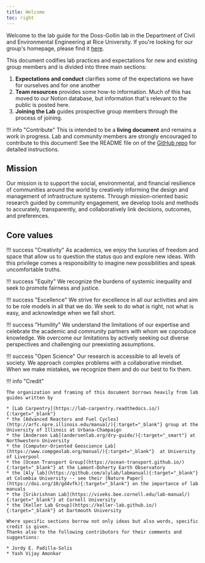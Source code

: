 ```yaml
---
title: Welcome
toc: right
---
```


Welcome to the lab guide for the Doss-Gollin lab in the Department of Civil and Environmental Engineering at Rice University.
If you're looking for our group's homepage, please find it [here](https://dossgollin-lab.github.io).

This document codifies lab practices and expectations for new and existing group members and is divided into three main sections:

1. **Expectations and conduct** clarifies some of the expectations we have for ourselves and for one another
1. **Team resources** provides some how-to information. Much of this has moved to our Notion database, but information that's relevant to the public is posted here.
1. **Joining the Lab** guides prospective group members through the process of joining.

!!! info "Contribute"
    This is intended to be a **living document** and remains a work in progress.
    Lab and community members are strongly encouraged to contribute to this document!
    See the README file on of the [GitHub repo](https://github.com/jdossgollin/lab-guide/) for detailed instructions.

## Mission

Our mission is to support the social, environmental, and financial resilience of communities around the world by creatively informing the design and management of infrastructure systems.
Through mission-oriented basic research guided by community engagement, we develop tools and methods to accurately, transparently, and collaboratively link decisions, outcomes, and preferences.

## Core values

!!! success "Creativity"
    As academics, we enjoy the luxuries of freedom and space that allow us to question the status quo and explore new ideas.
    With this privilege comes a responsibility to imagine new possibilities and speak uncomfortable truths.

!!! success "Equity"
    We recognize the burdens of systemic inequality and seek to promote fairness and justice.

!!! success "Excellence"
    We strive for excellence in all our activities and aim to be role models in all that we do.
    We seek to do what is right, not what is easy, and acknowledge when we fall short.

!!! success "Humility"
    We understand the limitations of our expertise and celebrate the academic and community partners with whom we coproduce knowledge.
    We overcome our limitations by actively seeking out diverse perspectives and challenging our preexisting assumptions.

!!! success "Open Science"
    Our research is accessible to all levels of society.
    We approach complex problems with a collaborative mindset.
    When we make mistakes, we recognize them and do our best to fix them.

!!! info "Credit"

    The organization and framing of this document borrows heavily from lab guides written by

    * [Lab Carpentry](https://lab-carpentry.readthedocs.io/){:target="_blank"}
    * the [Advanced Reactors and Fuel Cycles](http://arfc.npre.illinois.edu/manual/){:target="_blank"} group at the University of Illinois at Urbana-Champaign
    * the [Andersen Lab](andersenlab.org/dry-guide/){:target="_smart"} at Northwestern University
    * the [Computer-Oriented Geoscience Lab](https://www.compgeolab.org/manual/){:target="_blank"}  at University of Liverpool
    * the [Ocean Transport Group](https://ocean-transport.github.io/){:target="_blank"} at the Lamont-Doherty Earth Observatory
    * the [Aly lab](https://github.com/alylab/labmanual){:target="_blank"} at Columbia University -- see their [Nature Paper](https://doi.org/10/gd4vfk){:target="_blank"} on the importance of lab manuals
    * the [Srikrishnan Lab](https://viveks.bee.cornell.edu/lab-manual/){:target="_blank"} at Cornell University
    * the [Keller Lab Group](https://keller-lab.github.io/){:target="_blank"} at Dartmouth University

    Where specific sections borrow not only ideas but also words, specific credit is given.
    Thanks also to the following contributors for their comments and suggestions:
    
    * Jordy E. Padilla-Solis
    * Yash Vijay Amonkar
